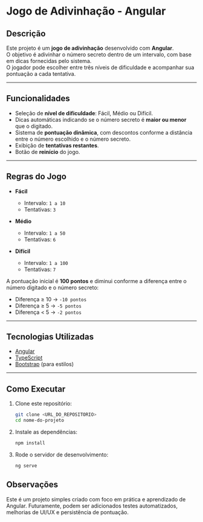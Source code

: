 # Jogo de Adivinhação - Angular

## Descrição
Este projeto é um **jogo de adivinhação** desenvolvido com **Angular**.  
O objetivo é adivinhar o número secreto dentro de um intervalo, com base em dicas fornecidas pelo sistema.  
O jogador pode escolher entre três níveis de dificuldade e acompanhar sua pontuação a cada tentativa.

---

## Funcionalidades
- Seleção de **nível de dificuldade**: Fácil, Médio ou Difícil.
- Dicas automáticas indicando se o número secreto é **maior ou menor** que o digitado.
- Sistema de **pontuação dinâmica**, com descontos conforme a distância entre o número escolhido e o número secreto.
- Exibição de **tentativas restantes**.
- Botão de **reinício** do jogo.

---

## Regras do Jogo
- **Fácil**  
  - Intervalo: `1 a 10`  
  - Tentativas: `3`  

- **Médio**  
  - Intervalo: `1 a 50`  
  - Tentativas: `6`  

- **Difícil**  
  - Intervalo: `1 a 100`  
  - Tentativas: `7`  

A pontuação inicial é **100 pontos** e diminui conforme a diferença entre o número digitado e o número secreto:
- Diferença ≥ 10 → `-10 pontos`  
- Diferença ≥ 5 → `-5 pontos`  
- Diferença < 5 → `-2 pontos`  

---

## Tecnologias Utilizadas
- [Angular](https://angular.io/)
- [TypeScript](https://www.typescriptlang.org/)
- [Bootstrap](https://getbootstrap.com/) (para estilos)

---

## Como Executar
1. Clone este repositório:
   ```bash
   git clone <URL_DO_REPOSITORIO>
   cd nome-do-projeto
   ```

2. Instale as dependências:
   ```bash
   npm install
   ```

4. Rode o servidor de desenvolvimento:
   ```bash
   ng serve
   ```

## Observações

Este é um projeto simples criado com foco em prática e aprendizado de Angular.
Futuramente, podem ser adicionados testes automatizados, melhorias de UI/UX e persistência de pontuação.
